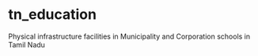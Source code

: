 # tn_education
Physical infrastructure facilities in Municipality and Corporation schools in Tamil Nadu
